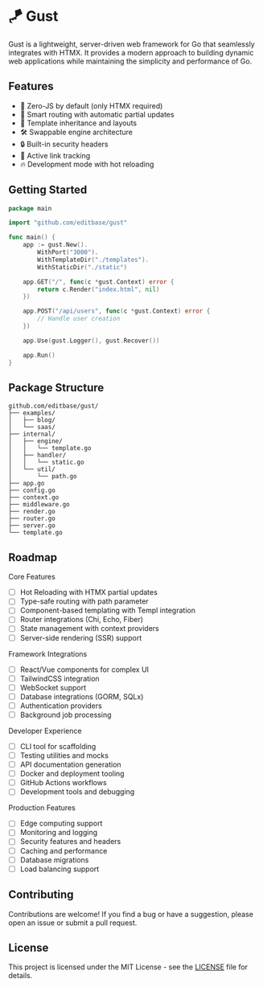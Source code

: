 # 🪁 Gust
Gust is a lightweight, server-driven web framework for Go that seamlessly integrates with HTMX. It provides a modern approach to building dynamic web applications while maintaining the simplicity and performance of Go.

## Features
- 🚀 Zero-JS by default (only HTMX required)
- 🔄 Smart routing with automatic partial updates
- 🎨 Template inheritance and layouts
- 🛠️ Swappable engine architecture
- 🔒 Built-in security headers
- 🎯 Active link tracking
- 🔥 Development mode with hot reloading

## Getting Started
```go
package main

import "github.com/editbase/gust"

func main() {
    app := gust.New().
        WithPort("3000").
        WithTemplateDir("./templates").
        WithStaticDir("./static")

    app.GET("/", func(c *gust.Context) error {
        return c.Render("index.html", nil)
    })

    app.POST("/api/users", func(c *gust.Context) error {
        // Handle user creation
    })

    app.Use(gust.Logger(), gust.Recover())

    app.Run()
}
```

## Package Structure
```text
github.com/editbase/gust/
├── examples/
│   ├── blog/
│   └── saas/
├── internal/
│   ├── engine/
│   │   └── template.go
│   ├── handler/
│   │   └── static.go
│   └── util/
│       └── path.go
├── app.go
├── config.go
├── context.go
├── middleware.go
├── render.go
├── router.go
├── server.go
└── template.go
```

## Roadmap
Core Features
- [ ] Hot Reloading with HTMX partial updates
- [ ] Type-safe routing with path parameter
- [ ] Component-based templating with Templ integration
- [ ] Router integrations (Chi, Echo, Fiber)
- [ ] State management with context providers
- [ ] Server-side rendering (SSR) support

Framework Integrations
- [ ] React/Vue components for complex UI
- [ ] TailwindCSS integration
- [ ] WebSocket support
- [ ] Database integrations (GORM, SQLx)
- [ ] Authentication providers
- [ ] Background job processing

Developer Experience
- [ ] CLI tool for scaffolding
- [ ] Testing utilities and mocks
- [ ] API documentation generation
- [ ] Docker and deployment tooling
- [ ] GitHub Actions workflows
- [ ] Development tools and debugging

Production Features
- [ ] Edge computing support
- [ ] Monitoring and logging
- [ ] Security features and headers
- [ ] Caching and performance
- [ ] Database migrations
- [ ] Load balancing support

## Contributing
Contributions are welcome! If you find a bug or have a suggestion, please open an issue or submit a pull request.

## License
This project is licensed under the MIT License - see the [LICENSE](LICENSE) file for details.